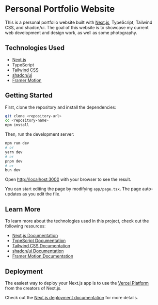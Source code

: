 # Personal Portfolio Website

This is a personal portfolio website built with [Next.js](https://nextjs.org/), TypeScript, Tailwind CSS, and shadcn/ui. The goal of this website is to showcase my current web development and design work, as well as some photography.

## Technologies Used

- [Next.js](https://nextjs.org/)
- TypeScript
- [Tailwind CSS](https://tailwindcss.com/)
- [shadcn/ui](https://ui.shadcn.com/)
- [Framer Motion](https://www.framer.com/motion/)

## Getting Started

First, clone the repository and install the dependencies:

```bash
git clone <repository-url>
cd <repository-name>
npm install
```

Then, run the development server:

```bash
npm run dev
# or
yarn dev
# or
pnpm dev
# or
bun dev
```

Open [http://localhost:3000](http://localhost:3000) with your browser to see the result.

You can start editing the page by modifying `app/page.tsx`. The page auto-updates as you edit the file.

## Learn More

To learn more about the technologies used in this project, check out the following resources:

- [Next.js Documentation](https://nextjs.org/docs)
- [TypeScript Documentation](https://www.typescriptlang.org/docs/)
- [Tailwind CSS Documentation](https://tailwindcss.com/docs)
- [shadcn/ui Documentation](https://ui.shadcn.com/)
- [Framer Motion Documentation](https://www.framer.com/motion/)

## Deployment

The easiest way to deploy your Next.js app is to use the [Vercel Platform](https://vercel.com/new?utm_medium=default-template&filter=next.js&utm_source=create-next-app&utm_campaign=create-next-app-readme) from the creators of Next.js.

Check out the [Next.js deployment documentation](https://nextjs.org/docs/deployment) for more details.
